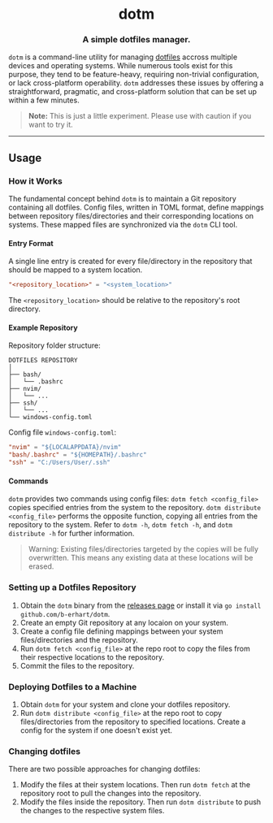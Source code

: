 <h1 align="center">dotm</h1>
<h3 align="center">A simple dotfiles manager.</h3>

`dotm` is a command-line utility for managing [dotfiles](https://wiki.archlinux.org/title/Dotfiles) accross multiple devices and operating systems. While numerous tools exist for this purpose, they tend to be feature-heavy, requiring non-trivial configuration, or lack cross-platform operability. `dotm` addresses these issues by offering a straightforward, pragmatic, and cross-platform solution that can be set up within a few minutes.

> **Note:** This is just a little experiment. Please use with caution if you want to try it.

---

## Usage
### How it Works
The fundamental concept behind `dotm` is to maintain a Git repository containing all dotfiles. Config files, written in TOML format, define mappings between repository files/directories and their corresponding locations on systems. These mapped files are synchronized via the `dotm` CLI tool.

#### Entry Format
A single line entry is created for every file/directory in the repository that should be mapped to a system location. 
```toml
"<repository_location>" = "<system_location>"
```
The `<repository_location>` should be relative to the repository's root directory.

#### Example Repository
Repository folder structure:
```
DOTFILES REPOSITORY
│
├── bash/
│   └── .bashrc
├── nvim/
│   └── ...
├── ssh/
│   └── ...
└── windows-config.toml
```

Config file `windows-config.toml`:
```toml
"nvim" = "${LOCALAPPDATA}/nvim"
"bash/.bashrc" = "${HOMEPATH}/.bashrc"
"ssh" = "C:/Users/User/.ssh"
```

#### Commands
`dotm` provides two commands using config files: `dotm fetch <config_file>` copies specified entries from the system to the repository. `dotm distribute <config_file>` performs the opposite function, copying all entries from the repository to the system. Refer to `dotm -h`, `dotm fetch -h`, and `dotm distribute -h` for further information.

> Warning: Existing files/directories targeted by the copies will be fully overwritten. This means any existing data at these locations will be erased.

### Setting up a Dotfiles Repository
1. Obtain the `dotm` binary from the [releases page](https://github.com/b-erhart/dotm/releases) or install it via `go install github.com/b-erhart/dotm`.
2. Create an empty Git repository at any locaion on your system.
3. Create a config file defining mappings between your system files/directories and the repository.
4. Run `dotm fetch <config_file>` at the repo root to copy the files from their respective locations to the repository.
5. Commit the files to the repository.

### Deploying Dotfiles to a Machine
1. Obtain `dotm` for your system and clone your dotfiles repository.
2. Run `dotm distribute <config_file>` at the repo root to copy files/directories from the repository to specified locations. Create a config for the system if one doesn't exist yet.

### Changing dotfiles
There are two possible approaches for changing dotfiles:
1. Modify the files at their system locations. Then run `dotm fetch` at the repository root to pull the changes into the repository.
2. Modify the files inside the repository. Then run `dotm distribute` to push the changes to the respective system files.
